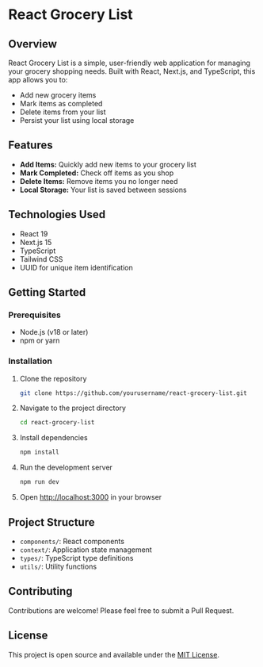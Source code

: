 # React Grocery List

## Overview

React Grocery List is a simple, user-friendly web application for managing your grocery shopping needs. Built with React, Next.js, and TypeScript, this app allows you to:

- Add new grocery items
- Mark items as completed
- Delete items from your list
- Persist your list using local storage

## Features

- **Add Items:** Quickly add new items to your grocery list
- **Mark Completed:** Check off items as you shop
- **Delete Items:** Remove items you no longer need
- **Local Storage:** Your list is saved between sessions

## Technologies Used

- React 19
- Next.js 15
- TypeScript
- Tailwind CSS
- UUID for unique item identification

## Getting Started

### Prerequisites

- Node.js (v18 or later)
- npm or yarn

### Installation

1. Clone the repository
   ```bash
   git clone https://github.com/yourusername/react-grocery-list.git
   ```

2. Navigate to the project directory
   ```bash
   cd react-grocery-list
   ```

3. Install dependencies
   ```bash
   npm install
   ```

4. Run the development server
   ```bash
   npm run dev
   ```

5. Open [http://localhost:3000](http://localhost:3000) in your browser

## Project Structure

- `components/`: React components
- `context/`: Application state management
- `types/`: TypeScript type definitions
- `utils/`: Utility functions

## Contributing

Contributions are welcome! Please feel free to submit a Pull Request.

## License

This project is open source and available under the [MIT License](LICENSE).
